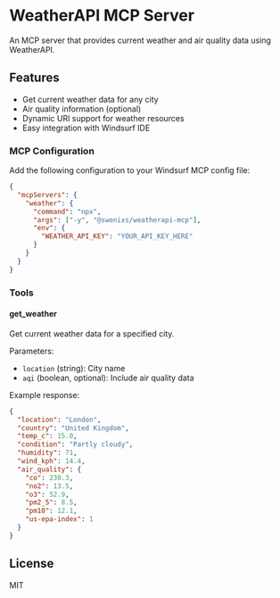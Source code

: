 # WeatherAPI MCP Server

An MCP server that provides current weather and air quality data using WeatherAPI.

## Features

- Get current weather data for any city
- Air quality information (optional)
- Dynamic URI support for weather resources
- Easy integration with Windsurf IDE


### MCP Configuration

Add the following configuration to your Windsurf MCP config file:

```json
{
  "mcpServers": {
    "weather": {
      "command": "npx",
      "args": ["-y", "@swonixs/weatherapi-mcp"],
      "env": {
        "WEATHER_API_KEY": "YOUR_API_KEY_HERE"
      }
    }
  }
}
```

### Tools

#### get_weather

Get current weather data for a specified city.

Parameters:
- `location` (string): City name
- `aqi` (boolean, optional): Include air quality data

Example response:
```json
{
  "location": "London",
  "country": "United Kingdom",
  "temp_c": 15.0,
  "condition": "Partly cloudy",
  "humidity": 71,
  "wind_kph": 14.4,
  "air_quality": {
    "co": 230.3,
    "no2": 13.5,
    "o3": 52.9,
    "pm2_5": 8.5,
    "pm10": 12.1,
    "us-epa-index": 1
  }
}
```


## License

MIT
